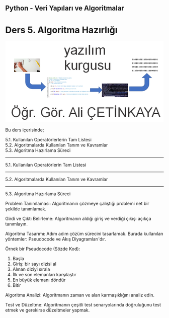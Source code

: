 ## Python - Veri Yapıları ve Algoritmalar

# Ders 5. Algoritma Hazırlığı

![alternatif metin](https://github.com/acetinkaya/yapayzeka/blob/main/Programlama-8.png)

Bu ders içerisinde;

5.1. Kullanılan Operatörlerlerin Tam Listesi   
5.2. Algoritmalarda Kullanılan Tanım ve Kavramlar  
5.3. Algoritma Hazırlama Süreci  

---

5.1. Kullanılan Operatörlerin Tam Listesi

---

5.2. Algoritmalarda Kullanılan Tanım ve Kavramlar

---

5.3. Algoritma Hazırlama Süreci

Problem Tanımlaması: Algoritmanın çözmeye çalıştığı problemi net bir şekilde tanımlamak.

Girdi ve Çıktı Belirleme: Algoritmanın aldığı giriş ve verdiği çıkışı açıkça tanımlayın.

Algoritma Tasarımı: Adım adım çözüm sürecini tasarlamak. Burada kullanılan yöntemler: Pseudocode ve Akış Diyagramları'dır.

Örnek bir Pseudocode (Sözde Kod):         
1. Başla  
2. Giriş: bir sayı dizisi al  
3. Alınan diziyi sırala  
4. İlk ve son elemanları karşılaştır  
5. En büyük elemanı döndür  
6. Bitir  

Algoritma Analizi: Algoritmanın zaman ve alan karmaşıklığını analiz edin.

Test ve Düzeltme: Algoritmanın çeşitli test senaryolarında doğruluğunu test etmek ve gerekirse düzeltmeler yapmak.
